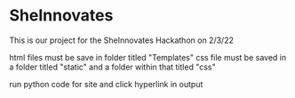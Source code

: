 # SheInnovates
This is our project for the SheInnovates Hackathon on 2/3/22

html files must be save in folder titled "Templates"
css file must be saved in a folder titled "static" and a folder within that titled "css"

run python code for site and click hyperlink in output
